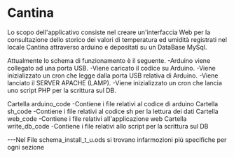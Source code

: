 # Cantina
Lo scopo dell'applicativo consiste nel creare un'interfaccia Web 
per la consultazione dello storico dei valori di temperatura ed umidità 
registrati nel locale Cantina attraverso arduino e depositati su un
DataBase MySql.

Attualmente lo schema di funzionamento è il seguente.
-Arduino viene collegato ad una porta USB.
-Viene caricato il codice su Arduino.
-Viene inizializzato un cron che legge dalla porta USB relativa di Arduino.
-Viene lanciato il SERVER APACHE (LAMP).
-Viene inizializzato un cron che lancia uno script PHP per la scrittura sul DB.

Cartella arduino_code
-Contiene i file relativi al codice di arduino
Cartella sh_code
-Contiene i file relativi al codice sh per la lettura dei dati
Cartella web_code
-Contiene i file relativi all'applicazione web
Cartella write_db_code
-Contiene i file relativi allo script per la scrittura sul DB

---Nel File schema_install_t_u.ods si trovano infarmozioni più specifiche per ogni sezione




